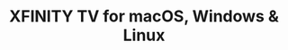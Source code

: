---
name: XFINITY TV
url: 'https://tv.xfinity.com'
category: Entertainment
title: 'XFINITY TV for macOS, Windows & Linux'
key: xfinity-tv

---